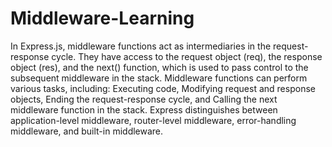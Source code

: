 # Middleware-Learning
In Express.js, middleware functions act as intermediaries in the request-response cycle. They have access to the request object (req), the response object (res), and the next() function, which is used to pass control to the subsequent middleware in the stack. 
Middleware functions can perform various tasks, including: Executing code, Modifying request and response objects, Ending the request-response cycle, and Calling the next middleware function in the stack.
Express distinguishes between application-level middleware, router-level middleware, error-handling middleware, and built-in middleware.
